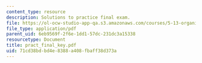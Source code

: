 ```yaml
---
content_type: resource
description: Solutions to practice final exam.
file: https://ol-ocw-studio-app-qa.s3.amazonaws.com/courses/5-13-organic-chemistry-ii-fall-2006/71cd38bdbd4e8388a408fbaff38d373a_pract_final_key.pdf
file_type: application/pdf
parent_uid: 6eb9569f-2f6e-1dd1-57dc-231dc3a15338
resourcetype: Document
title: pract_final_key.pdf
uid: 71cd38bd-bd4e-8388-a408-fbaff38d373a
---
```

